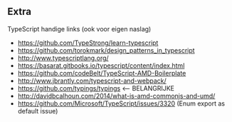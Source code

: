 ## Extra

TypeScript handige links (ook voor eigen naslag)

- https://github.com/TypeStrong/learn-typescript
- https://github.com/torokmark/design_patterns_in_typescript
- http://www.typescriptlang.org/
- https://basarat.gitbooks.io/typescript/content/index.html
- https://github.com/codeBelt/TypeScript-AMD-Boilerplate
- http://www.jbrantly.com/typescript-and-webpack/
- https://github.com/typings/typings <-- BELANGRIJKE
- http://davidbcalhoun.com/2014/what-is-amd-commonjs-and-umd/
- https://github.com/Microsoft/TypeScript/issues/3320 (Enum export as default issue)